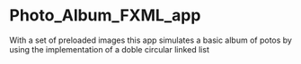 # Photo_Album_FXML_app

With a set of preloaded images this app simulates a basic album of potos by using the implementation of a doble circular linked list
